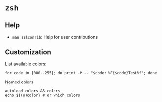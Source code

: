 # `zsh`

## Help

* `man zshconrib`: Help for user contributions

## Customization

List available colors:

	for code in {000..255}; do print -P -- "$code: %F{$code}Test%f"; done

Named colors

	autoload colors && colors
	echo ${(o)color} # or which colors
